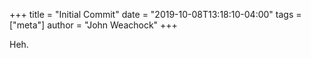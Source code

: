 +++
title = "Initial Commit"
date = "2019-10-08T13:18:10-04:00"
tags = ["meta"]
author = "John Weachock"
+++

Heh.
